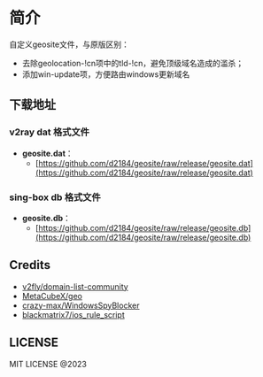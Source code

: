 # 简介

自定义geosite文件，与原版区别：
  - 去除geolocation-!cn项中的tld-!cn，避免顶级域名造成的滥杀；
  - 添加win-update项，方便路由windows更新域名

## 下载地址

### v2ray dat 格式文件

- **geosite.dat**：
  - [https://github.com/d2184/geosite/raw/release/geosite.dat](https://github.com/d2184/geosite/raw/release/geosite.dat)

### sing-box db 格式文件

- **geosite.db**：
  - [https://github.com/d2184/geosite/raw/release/geosite.db](https://github.com/d2184/geosite/raw/release/geosite.db)

## Credits

- [v2fly/domain-list-community](https://github.com/v2fly/domain-list-community)
- [MetaCubeX/geo](https://github.com/MetaCubeX/geo)
- [crazy-max/WindowsSpyBlocker](https://github.com/crazy-max/WindowsSpyBlocker)
- [blackmatrix7/ios_rule_script](https://github.com/blackmatrix7/ios_rule_script)

## LICENSE

MIT LICENSE @2023